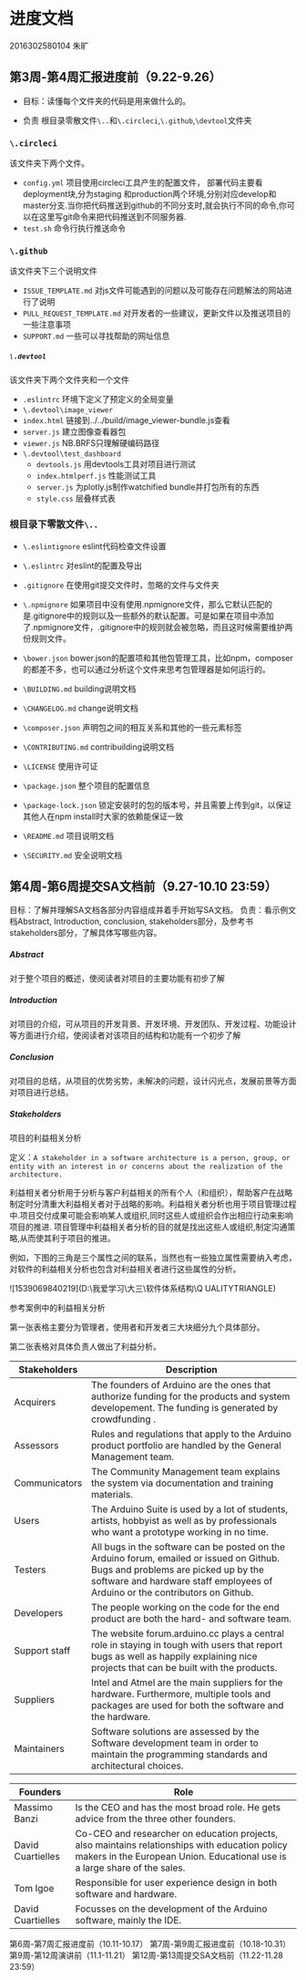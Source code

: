 

# 进度文档

2016302580104 朱旷

## 第3周-第4周汇报进度前（9.22-9.26）

- 目标：读懂每个文件夹的代码是用来做什么的。

- 负责 根目录零散文件`\..`和`\.circleci`,`\.github`,`\devtool`文件夹

### `\.circleci`

该文件夹下两个文件。

- `config.yml` 项目使用circleci工具产生的配置文件， 部署代码主要看deployment块,分为staging 和production两个环境,分别对应develop和master分支.当你把代码推送到github的不同分支时,就会执行不同的命令,你可以在这里写git命令来把代码推送到不同服务器.
- `test.sh`  命令行执行推送命令

### `\.github`

该文件夹下三个说明文件

- `ISSUE_TEMPLATE.md` 对js文件可能遇到的问题以及可能存在问题解法的网站进行了说明
- `PULL_REQUEST_TEMPLATE.md` 对开发者的一些建议，更新文件以及推送项目的一些注意事项
- `SUPPORT.md`  一些可以寻找帮助的网址信息

##### `\.devtool`

该文件夹下两个文件夹和一个文件

- `.eslintrc`  环境下定义了预定义的全局变量
-  `\.devtool\image_viewer`
  - `index.html`  链接到../../build/image_viewer-bundle.js查看
  - `server.js`   建立图像查看器包
  - `viewer.js`   NB.BRFS只理解硬编码路径
- `\.devtool\test_dashboard`
  - `devtools.js` 用devtools工具对项目进行测试
  - `index.htmlperf.js`  性能测试工具
  - `server.js`  为plotly.js制作watchified bundle并打包所有的东西
  - `style.css`  层叠样式表



### 根目录下零散文件`\..`

-  `\.eslintignore`  eslint代码检查文件设置

- `\.eslintrc`      对eslint的配置及导出
- `.gitignore`     在使用git提交文件时，忽略的文件与文件夹
- `\.npmignore`     如果项目中没有使用.npmignore文件，那么它默认匹配的是.gitignore中的规则以及一些额外的默认配置。可是如果在项目中添加了.npmignore文件，.gitignore中的规则就会被忽略，而且这时候需要维护两份规则文件。
- `\bower.json`     bower.json的配置项和其他包管理工具，比如npm，composer的都差不多，也可以通过分析这个文件来思考包管理器是如何运行的。
- `\BUILDING.md`    building说明文档
- `\CHANGELOG.md`   change说明文档
- `\composer.json`   声明包之间的相互关系和其他的一些元素标签
- `\CONTRIBUTING.md`   contribuilding说明文档
- `\LICENSE`        使用许可证
- `\package.json`    整个项目的配置信息
- `\package-lock.json`  锁定安装时的包的版本号，并且需要上传到git，以保证其他人在npm install时大家的依赖能保证一致
- `\README.md`      项目说明文档
- `\SECURITY.md`      安全说明文档



## 第4周-第6周提交SA文档前（9.27-10.10 23:59）

目标：了解并理解SA文档各部分内容组成并着手开始写SA文档。
负责：看示例文档Abstract, Introduction, conclusion, stakeholders部分，及参考书stakeholders部分，了解具体写哪些内容。

##### Abstract

对于整个项目的概述，使阅读者对项目的主要功能有初步了解

##### Introduction

对项目的介绍，可从项目的开发背景、开发环境、开发团队、开发过程、功能设计等方面进行介绍，使阅读者对该项目的结构和功能有一个初步了解

##### Conclusion

对项目的总结，从项目的优势劣势，未解决的问题，设计闪光点，发展前景等方面对项目进行总结。

##### Stakeholders

项目的利益相关分析

定义：`A stakeholder in a software architecture is a person, group, or entity with an interest in or concerns about the realization of the architecture.`

利益相关者分析用于分析与客户利益相关的所有个人（和组织），帮助客户在战略制定时分清重大利益相关者对于战略的影响。利益相关者分析也用于项目管理过程中.项目交付成果可能会影响某人或组织,同时这些人或组织会作出相应行动来影响项目的推进. 项目管理中利益相关者分析的目的就是找出这些人或组织,制定沟通策略,从而使其利于项目的推进。

例如，下图的三角是三个属性之间的联系，当然也有一些独立属性需要纳入考虑，对软件的利益相关分析也包含对利益相关者进行这些属性的分析。

![1539069840219](D:\我爱学习\大三\软件体系结构\Q UALITYTRIANGLE)

参考案例中的利益相关分析

第一张表格主要分为管理者，使用者和开发者三大块细分九个具体部分。

第二张表格对具体负责人做出了利益分析。

| Stakeholders  | Description                                                  |
| ------------- | ------------------------------------------------------------ |
| Acquirers     | The founders of Arduino are the ones that authorize funding for the products and system  developement.  The funding  is generated by crowdfunding . |
| Assessors     | Rules and regulations that apply to the Arduino product portfolio are handled by the General Management team. |
| Communicators | The Community Management team explains the system via documentation and training materials. |
| Users         | The Arduino Suite is used by a lot of students, artists, hobbyist as well as by professionals who want a prototype working in no time. |
| Testers       | All bugs in the software can be posted on the Arduino forum, emailed or issued on Github. Bugs and problems are picked up by the software and hardware staff employees of Arduino or the contributors on Github. |
| Developers    | The people working on the code for the end product are both the hard- and software team. |
| Support staff | The website forum.arduino.cc plays a central role in staying in tough with users that report bugs as well as happily explaining nice projects that can be built with the products. |
| Suppliers     | Intel and Atmel are the main suppliers for the hardware. Furthermore, multiple tools and packages are used for both the software and the hardware. |
| Maintainers   | Software solutions are assessed by the Software development team in order to maintain the programming standards and architectural choices. |

| Founders          | Role                                                         |
| ----------------- | ------------------------------------------------------------ |
| Massimo Banzi     | Is the CEO and has the most broad role. He gets advice from the three other founders. |
| David Cuartielles | Co-CEO and researcher on education projects, also maintains relationships with education policy makers in the European Union. Educational use is a large share of the sales. |
| Tom Igoe          | Responsible for user experience design in both software and hardware. |
| David Cuartielles | Focusses on the development of the Arduino software, mainly the IDE. |









第6周-第7周汇报进度前（10.11-10.17）
第7周-第9周汇报进度前（10.18-10.31）
第9周-第12周演讲前（11.1-11.21）
第12周-第13周提交SA文档前（11.22-11.28 23:59）
